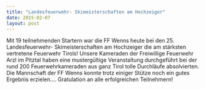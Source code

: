 ```yaml
---
title: "Landesfeuerwehr- Skimeisterschaften am Hochzeiger"
date: 2015-02-07
layout: post
---
```


Mit 19 teilnehmenden Startern war die FF Wenns heute bei den 25. Landesfeuerwehr- Skimeisterschaften am Hochzeiger die am stärksten vertretene Feuerwehr Tirols!
Unsere Kameraden der Freiwillige Feuerwehr Arzl im Pitztal haben eine mustergültige Veranstaltung durchgeführt bei der rund 200 Feuerwehrkameraden aus ganz Tirol tolle Durchläufe absolvierten. Die Mannschaft der FF Wenns konnte trotz einiger Stütze noch ein gutes Ergebnis erzielen.... Gratulation an alle erfolgreichen Teilnehmern!